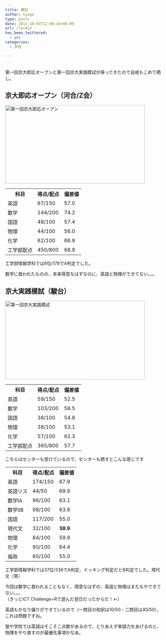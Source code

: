 ```yaml
---
title: 模試
author: tyage
type: posts
date: 2011-10-04T12:00:44+00:00
url: /?p=422
has_been_twittered:
  - yes
categories:
  - 学校

---
```

<p>　<br />
第一回京大即応オープンと第一回京大実践模試が帰ってきたので自戒もこめて晒し。</p>
<h2>京大即応オープン（河合/Z会）</h2>
<p><a href="http://photozou.jp/photo/show/265673/102110743"><img src="http://art56.photozou.jp/pub/673/265673/photo/102110743.jpg" alt="第一回京大即応オープン" width="450" height="253" style="border:0" /></a></p>
<table>
<tr>
<th>科目</th>
<th>得点/配点</th>
<th>偏差値</th>
</tr>
<tr>
<td>英語</td>
<td>67/150</td>
<td>57.0</td>
</tr>
<tr>
<td>数学</td>
<td>144/200</td>
<td>74.2</td>
</tr>
<tr>
<td>国語</td>
<td>48/100</td>
<td>57.4</td>
</tr>
<tr>
<td>物理</td>
<td>44/100</td>
<td>56.0</td>
</tr>
<tr>
<td>化学</td>
<td>62/100</td>
<td>66.9</td>
</tr>
<tr>
<td>工学部配点</td>
<td>450/800</td>
<td>68.9</td>
</tr>
</table>
<p>工学部情報学科では6位/179でA判定でした。</p>
<p>数学に救われたものの、本来得意なはずなのに、英語と物理ができてない。。。</p>
<h2>京大実践模試（駿台）</h2>
<p><a href="http://photozou.jp/photo/show/265673/102110694"><img src="http://art55.photozou.jp/pub/673/265673/photo/102110694.jpg" alt="第一回京大実践模試" width="450" height="253" style="border:0" /></a></p>
<table>
<tr>
<th>科目</th>
<th>得点/配点</th>
<th>偏差値</th>
</tr>
<tr>
<td>英語</td>
<td>59/150</td>
<td>52.5</td>
</tr>
<tr>
<td>数学</td>
<td>103/200</td>
<td>58.5</td>
</tr>
<tr>
<td>国語</td>
<td>38/100</td>
<td>54.8</td>
</tr>
<tr>
<td>物理</td>
<td>38/100</td>
<td>53.1</td>
</tr>
<tr>
<td>化学</td>
<td>57/100</td>
<td>62.3</td>
</tr>
<tr>
<td>工学部配点</td>
<td>365/800</td>
<td>57.7</td>
</tr>
</table>
<p>こちらはセンターも受けているので、センターも晒すとこんな感じです</p>
<table>
<tr>
<th>科目</th>
<th>得点/配点</th>
<th>偏差値</th>
</tr>
<tr>
<td>英語</td>
<td>174/150</td>
<td>67.9</td>
</tr>
<tr>
<td>英語リス</td>
<td>44/50</td>
<td>69.9</td>
</tr>
<tr>
<td>数学ⅠA</td>
<td>96/100</td>
<td>63.1</td>
</tr>
<tr>
<td>数学ⅡB</td>
<td>98/100</td>
<td>63.9</td>
</tr>
<tr>
<td>国語</td>
<td>117/200</td>
<td>55.0</td>
</tr>
<tr>
<td>現代文</td>
<td>32/100</td>
<td><b>38.9</b></td>
</tr>
<tr>
<td>物理</td>
<td>84/100</td>
<td>59.9</td>
</tr>
<tr>
<td>化学</td>
<td>90/100</td>
<td>64.4</td>
</tr>
<tr>
<td>倫政</td>
<td>60/100</td>
<td>55.0</td>
</tr>
</tr>
</table>
<p>工学部情報学科では37位/336でA判定、ドッキング判定だとB判定でした。現代文（笑）</p>
<p>今回は数学に救われることもなく、得意なはずの、英語と物理はまたもやできてない。。。<br />
（きっとICT Challenge+Rで遊んだ翌日だったからだ！←）</p>
<p>英語もかなり偏りができているので（一問目の和訳は10/50・二問目は40/50）、これは問題ですね。</p>
<p>塾や学校では英語はそこそこ点数があるので、とりあえず単語力をあげるのと、物理をやり直すのが最優先事項かなあ。</p>
